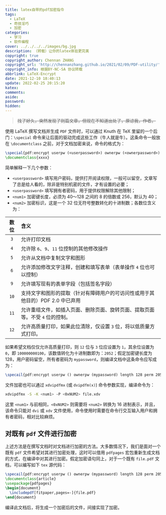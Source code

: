 ```yaml
---
title: latex自带的pdf加密指令
tags:
  - LaTeX
  - 奇技淫巧
  - 加密
categories:
  - 学习
  - 软件编程
cover: ../../../../images/bg.jpg
description: （转载）让你的latex体验更完美
copyright: true
copyright_author: Chennan ZHANG
copyright_url: 'http://chennanzhang.github.io/2021/02/09/PDF-utility/'
copyright_info: 根据BY-NC-SA 协议转载
abbrlink: LaTeX-Encrypt
date: 2021-12-10 18:40:13
update: 2022-02-25 20:15:20
katex:
comments:
aside:
password:
hidden:
---
```


> ~~找了好久，突然发现了则篇文章，但现在不知道出处了，原谅我，作者。~~

使用 LaTeX 撰写文档并生成 `PDF` 文件时，可以通过 Knuth 在 TeX 里留的一个后门：`\special` 命令来让后面的驱动完成这些工作（牛人就是牛）。这条命令一般放在 `\documentclass` 之前，对于文档加密来说，命令的格式为：

```tex
\special{pdf:encrypt userpw (<userpassword>) ownerpw (<ownerpassword>) length <num1> perm <num2>}
\documentclass{xxxx}
```

简单解释一下几个参数：

- `<userpassword>` 填写用户密码，提供打开阅读权限，一般可以留空，文章写了总是给人看的，除非是特别机密的文件，才有设置的必要；
- `<userpassword>` 填写拥有者密码，用于提供权限解除其他限制；
- `<num1>` 加密键长度，必须为 40～128 之间的 8 的倍数或 256，默认为 40；
- `<num2>` 加密标识，这是一个 32 位无符号整数转化的十进制数；各数位含义为：

| 数位 | 含义                                                         |
| :--: | :----------------------------------------------------------- |
| `3`  | 允许打印文档                                                 |
| `4`  | 允许除 `6`、`9`、`11` 位控制的其他修改操作                   |
| `5`  | 允许从文档中复制文字和图形                                   |
| `6`  | 允许添加修改文字注释，创建和填写表单（表单操作 `4` 位也可以控制） |
| `9`  | 允许填写现有的表单字段（包括签名字段）                       |
| `10` | 支持文字和图形的提取（针对有障碍用户的可访问性或用于其他目的）PDF 2.0 中已弃用 |
| `11` | 允许重组文件，如插入页面、删除页面、旋转页面、提取页面等。不受 `4` 位的控制。 |
| `12` | 允许高质量打印，如果此位清除，仅设置 `3` 位，将以低质量方式打印。 |

如果希望文档仅仅允许高质量打印，则 `12` 位与 `3` 位应设置为 `1`，其余位设置为 `0`，即 `100000000100`，该数值转化为十进制数即为：`2052`；假定加密键长度为 128，用户密码留空，所有者密码为 `mypassword`，则编译文档中这条命令应写成为：

```latex
\specail{pdf:encrypt userpw () ownerpw (mypassword) length 128 perm 2052}
```

文件加密也可以通过 `xdvipdfmx` (或 `dvipdfm(x)`) 命令参数实现，编译命令为：

```bash
xdvipdfmx -S -K <num1> -P <0xNUM2> file.xdv
```

这里 `<num1>` 与前相同，`<0xNUM2>` 则需要将 `<num2>` 转换为 16 进制表示，并且，该命令只能对 `dvi` 或 `xdv` 文件使用，命令使用时需要在命令行交互输入用户和拥有者密码，相对比较麻烦。

## 对既有 `pdf` 文件进行加密

上述方法是在撰写文档时对文档进行加密的方法。大多数情况下，我们是面对一个既有 `pdf` 文件希望对其进行加密处理，这时可以借用 `pdfpages` 宏包重新生成文档的方式，在编译中对其进行加密。假定加密语句同上，对于一个既有 `file.pdf` 文档，可以编写如下 `tex` 源代码：

```latex
\specail{pdf:encrypt userpw () ownerpw (mypassword) length 128 perm 2052}
\documentclass{article}
\usepackage{pdfpages}
\begin{document}
  \includepdf[fitpaper,pages=-]{file.pdf}
\end{document}
```

编译此文档后，将生成一个加密后的文件，间接实现了加密。
